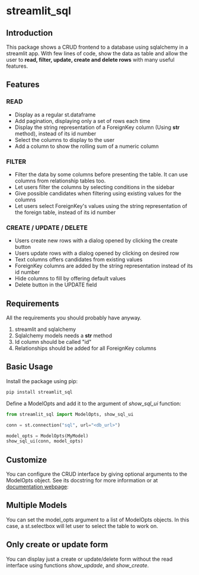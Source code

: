 # streamlit_sql

## Introduction

This package shows a CRUD frontend to a database using sqlalchemy in a streamlit app. With few lines of code, show the data as table and allow the user to **read, filter, update, create and delete rows** with many useful features.

## Features

### READ

- Display as a regular st.dataframe
- Add pagination, displaying only a set of rows each time
- Display the string representation of a ForeignKey column (Using __str__ method), instead of its id number
- Select the columns to display to the user
- Add a column to show the rolling sum of a numeric column

### FILTER

- Filter the data by some columns before presenting the table. It can use columns from relationship tables too.
- Let users filter the columns by selecting conditions in the sidebar
- Give possible candidates when filtering using existing values for the columns
- Let users select ForeignKey's values using the string representation of the foreign table, instead of its id number

### CREATE / UPDATE / DELETE

- Users create new rows with a dialog opened by clicking the create button
- Users update rows with a dialog opened by clicking on desired row
- Text columns offers candidates from existing values
- ForeignKey columns are added by the string representation instead of its id number
- Hide columns to fill by offering default values
- Delete button in the UPDATE field

## Requirements

All the requirements you should probably have anyway.

1. streamlit and sqlalchemy
2. Sqlalchemy models needs a __str__ method
2. Id column should be called "id"
3. Relationships should be added for all ForeignKey columns 


## Basic Usage

Install the package using pip:

```bash
pip install streamlit_sql
```

Define a ModelOpts and add it to the argument of *show_sql_ui* function:

```python
from streamlit_sql import ModelOpts, show_sql_ui

conn = st.connection("sql", url="<db_url>")

model_opts = ModelOpts(MyModel)
show_sql_ui(conn, model_opts)
```


## Customize

You can configure the CRUD interface by giving optional arguments to the ModelOpts object. See its docstring for more information or at [documentation webpage](https://edkedk99.github.io/streamlit_sql/api/#streamlit_sql.ModelOpts):


## Multiple Models

You can set the model_opts argument to a list of ModelOpts objects. In this case, a st.selectbox will let user to select the table to work on.

## Only create or update form

You can display just a create or update/delete form without the read interface using functions *show_updade*, and *show_create*.
